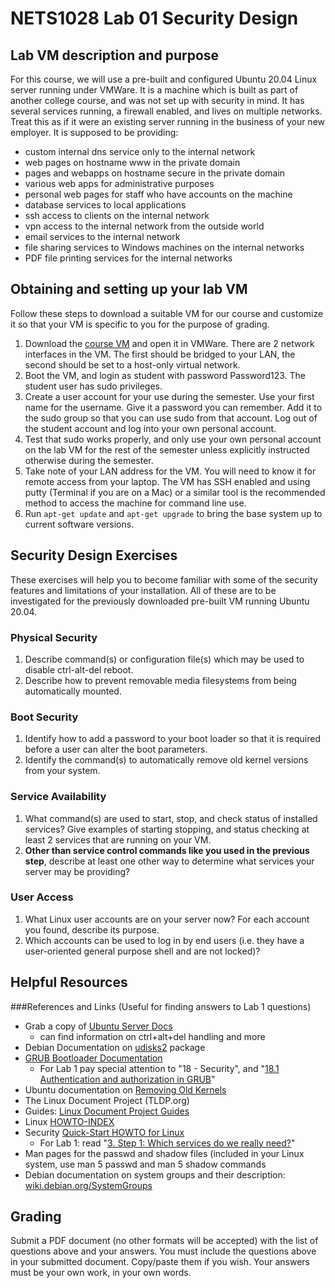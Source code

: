 # NETS1028 Lab 01 Security Design

## Lab VM description and purpose
For this course, we will use a pre-built and configured Ubuntu 20.04 Linux server running under VMWare. It is a machine which is built as part of another college course, and was not set up with security in mind. It has several services running, a firewall enabled, and lives on multiple networks. Treat this as if it were an existing server running in the business of your new employer. It is supposed to be providing:
- custom internal dns service only to the internal network
- web pages on hostname www in the private domain
- pages and webapps on hostname secure in the private domain
- various web apps for administrative purposes
- personal web pages for staff who have accounts on the machine
- database services to local applications
- ssh access to clients on the internal network
- vpn access to the internal network from the outside world
- email services to the internal network
- file sharing services to Windows machines on the internal networks
- PDF file printing services for the internal networks

## Obtaining and setting up your lab VM
Follow these steps to download a suitable VM for our course and customize it so that your VM is specific to you for the purpose of grading.

1. Download the [course VM](https://zonzorp.net/gc/NETS1028-VM.ova) and open it in VMWare. There are 2 network interfaces in the VM. The first should be bridged to your LAN, the second should be set to a host-only virtual network.
1. Boot the VM, and login as student with password Password123. The student user has sudo privileges.
1. Create a user account for your use during the semester. Use your first name for the username. Give it a password you can remember. Add it to the sudo group so that you can use sudo from that account. Log out of the student account and log into your own personal account.
1. Test that sudo works properly, and only use your own personal account on the lab VM for the rest of the semester unless explicitly instructed otherwise during the semester.
1. Take note of your LAN address for the VM. You will need to know it for remote access from your laptop. The VM has SSH enabled and using putty (Terminal if you are on a Mac) or a similar tool is the recommended method to access the machine for command line use.
1. Run ```apt-get update``` and ```apt-get upgrade``` to bring the base system up to current software versions.

## Security Design Exercises
These exercises will help you to become familiar with some of the security features and limitations of your installation. All of these are to be investigated for the previously downloaded pre-built VM running Ubuntu 20.04.

### Physical Security
1. Describe command(s) or configuration file(s) which may be used to disable ctrl-alt-del reboot.
1. Describe how to prevent removable media filesystems from being automatically mounted.

### Boot Security
1. Identify how to add a password to your boot loader so that it is required before a user can alter the boot parameters.
1. Identify the command(s) to automatically remove old kernel versions from your system.

### Service Availability
1. What command(s) are used to start, stop, and check status of installed services? Give examples of starting stopping, and status checking at least 2 services that are running on your VM.
1. **Other than service control commands like you used in the previous step**, describe at least one other way to determine what services your server may be providing?

### User Access
1. What Linux user accounts are on your server now? For each account you found, describe its purpose.
1. Which accounts can be used to log in by end users (i.e. they have a user-oriented general purpose shell and are not locked)?

## Helpful Resources
###References and Links (Useful for finding answers to Lab 1 questions)
* Grab a copy of [Ubuntu Server Docs](https://ubuntu.com/server/docs)
  * can find information on ctrl+alt+del handling and more
* Debian Documentation on [udisks2](https://packages.debian.org/buster/udisks2) package
* [GRUB Bootloader Documentation](https://www.gnu.org/software/grub/manual/grub/grub.html)
  * For Lab 1 pay special attention to "18 - Security", and "[18.1 Authentication and authorization in GRUB](https://www.gnu.org/software/grub/manual/grub/grub.html#Authentication-and-authorisation)"
* Ubuntu documentation on [Removing Old Kernels](https://help.ubuntu.com/community/RemoveOldKernels)
* The Linux Document Project (TLDP.org)
* Guides: [Linux Document Project Guides](https://tldp.org/guides.html)
* Linux [HOWTO-INDEX](https://tldp.org/HOWTO/HOWTO-INDEX/index.html)
* Security [Quick-Start HOWTO for Linux](https://tldp.org/HOWTO/Security-Quickstart-HOWTO/)
  * For Lab 1: read "[3. Step 1: Which services do we really need?](https://tldp.org/HOWTO/Security-Quickstart-HOWTO/services.html)"
* Man pages for the passwd and shadow files (included in your Linux system, use man 5 passwd and man 5 shadow commands
* Debian documentation on system groups and their description: [wiki.debian.org/SystemGroups](https://wiki.debian.org/SystemGroups)

## Grading
Submit a PDF document (no other formats will be accepted) with the list of questions above and your answers. You must include the questions above in your submitted document. Copy/paste them if you wish. Your answers must be your own work, in your own words.
